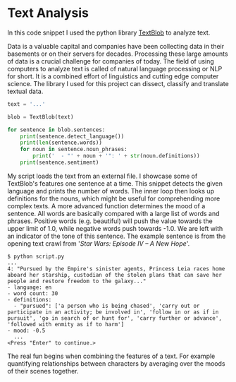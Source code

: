 # Text Analysis

In this code snippet I used the python library [TextBlob](https://textblob.readthedocs.io) to analyze text.

Data is a valuable capital and companies have been collecting data in their basements or on their servers for decades. Processing these large amounts of data is a crucial challenge for companies of today. The field of using computers to analyze text is called of natural language processing or NLP for short. It is a combined effort of linguistics and cutting edge computer science. The library I used for this project can dissect, classify and translate textual data.


```python
text = '...'

blob = TextBlob(text)

for sentence in blob.sentences:
    print(sentence.detect_language())
    print(len(sentence.words))
    for noun in sentence.noun_phrases:
        print('  - "' + noun + '": ' + str(noun.definitions))
    print(sentence.sentiment)
```

My script loads the text from an external file. I showcase some of TextBlob's features one sentence at a time. This snippet detects the given language and prints the number of words. The inner loop then looks up definitions for the nouns, which might be useful for comprehending more complex texts. A more advanced function determines the mood of a sentence. All words are basically compared with a large list of words and phrases. Positive words (e.g. beautiful) will push the value towards the upper limit of 1.0, while negative words push towards -1.0. We are left with an indicator of the tone of this sentence. The example sentence is from the opening text crawl from '_Star Wars: Episode IV – A New Hope_'.

```
$ python script.py
...
4: "Pursued by the Empire's sinister agents, Princess Leia races home aboard her starship, custodian of the stolen plans that can save her people and restore freedom to the galaxy..."
- language: en
- word count: 30
- definitions:
  - "pursued": ['a person who is being chased', 'carry out or participate in an activity; be involved in', 'follow in or as if in pursuit', 'go in search of or hunt for', 'carry further or advance', 'followed with enmity as if to harm']
- mood: -0.5
  ...
<Press "Enter" to continue.>
```

The real fun begins when combining the features of a text. For example quantifying relationships between characters by averaging over the moods of their scenes together.
